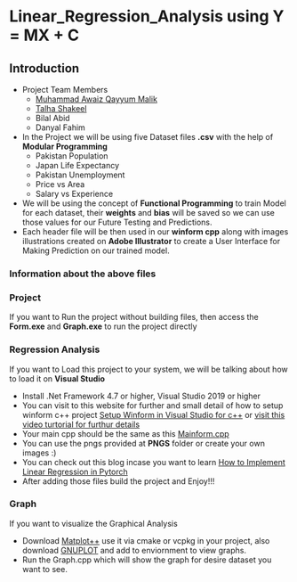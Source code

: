 # Linear_Regression_Analysis using Y = MX + C
## Introduction
- Project Team Members
  - [Muhammad Awaiz Qayyum Malik](https://github.com/Awaiz-Malik)
  - [Talha Shakeel](https://github.com/cls-talha)
  - Bilal Abid
  - Danyal Fahim
- In the Project we will be using five Dataset files **.csv** with the help of **Modular Programming**
  - Pakistan Population
  - Japan Life Expectancy
  - Pakistan Unemployment
  - Price vs Area
  - Salary vs Experience
- We will be using the concept of **Functional Programming** to train Model for each dataset, their **weights** and **bias** will be saved so we can use those values for our Future Testing and Predictions.
- Each header file will be then used in our **winform cpp** along with images illustrations created on **Adobe Illustrator** to create a User Interface for Making Prediction on our trained model.
### Information about the above files
### Project
If you want to Run the project without building files, then access the **Form.exe** and **Graph.exe** to run the project directly
### Regression Analysis 
If you want to Load this project to your system, we will be talking about how to load it on **Visual Studio**
- Install .Net Framework 4.7 or higher, Visual Studio 2019 or higher
- You can visit to this website for further and small detail of how to setup winform c++ project [Setup Winform in Visual Studio for c++](https://www.rkaiser.de/c-winforms-tutorial/) or [visit this video turtorial for furthur details](https://www.youtube.com/watch?v=HcxlYkU8aY0&list=PL2i17lRog5pBe7t9zJdFdugQ6bxgjntJD)
- Your main cpp should be the same as this [Mainform.cpp](https://github.com/Awaiz-Malik/Linear_Regression_Analysis/blob/main/Regression%20Analysis/MainForm.cpp)
- You can use the pngs provided at **PNGS** folder or create your own images :)
- You can check out this blog incase you want to learn [How to Implement Linear Regression in Pytorch](https://www.freecodecamp.org/urdu/news/linear-regression-pytorch-urdu-1-3/)
- After adding those files build the project and Enjoy!!!
### Graph
If you want to visualize the Graphical Analysis
- Download [Matplot++](https://alandefreitas.github.io/matplotplusplus/) use it via cmake or vcpkg in your project, also download [GNUPLOT](https://sourceforge.net/projects/gnuplot/files/gnuplot/) and add to enviornment to view graphs.
- Run the Graph.cpp which will show the graph for desire dataset you want to see. 
